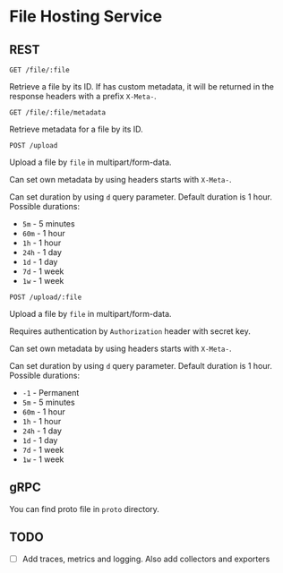 # File Hosting Service

## REST

`GET /file/:file`

Retrieve a file by its ID. If has custom metadata, it will be returned in the response headers with a prefix `X-Meta-`.

`GET /file/:file/metadata`

Retrieve metadata for a file by its ID.

`POST /upload`

Upload a file by `file` in multipart/form-data.

Can set own metadata by using headers starts with `X-Meta-`.

Can set duration by using `d` query parameter. Default duration is 1 hour.
Possible durations:
- `5m` - 5 minutes
- `60m` - 1 hour
- `1h` - 1 hour
- `24h` - 1 day
- `1d` - 1 day
- `7d` - 1 week
- `1w` - 1 week

`POST /upload/:file`

Upload a file by `file` in multipart/form-data.

Requires authentication by `Authorization` header with secret key.

Can set own metadata by using headers starts with `X-Meta-`.

Can set duration by using `d` query parameter. Default duration is 1 hour.
Possible durations:
- `-1` - Permanent
- `5m` - 5 minutes
- `60m` - 1 hour
- `1h` - 1 hour
- `24h` - 1 day
- `1d` - 1 day
- `7d` - 1 week
- `1w` - 1 week

## gRPC

You can find proto file in `proto` directory.

## TODO

- [ ] Add traces, metrics and logging. Also add collectors and exporters
